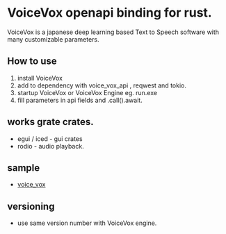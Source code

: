 # VoiceVox openapi binding for rust.
 VoiceVox is a japanese deep learning based Text to Speech software with many customizable parameters.

## How to use
 1. install VoiceVox
 2. add to dependency with voice_vox_api , reqwest and tokio.
 3. startup VoiceVox or VoiceVox Engine eg. run.exe
 4. fill parameters in api fields and .call().await.
## works grate crates.
 * egui / iced - gui crates
 * rodio - audio playback.
## sample
 * [voice_vox](https://github.com/t18b219k/voice_vox_gui/tree/master/voice_vox)
## versioning
 * use same version number with VoiceVox engine.